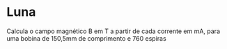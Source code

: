 # Luna
Calcula o campo magnético B em T a partir de cada corrente em mA, para uma bobina de 150,5mm de comprimento e 760 espiras
